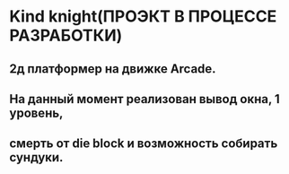 # Kind knight(ПРОЭКТ В ПРОЦЕССЕ РАЗРАБОТКИ)
## 2д платформер на движке Arcade.
## На данный момент реализован вывод окна, 1 уровень,
## смерть от die block и возможность собирать сундуки.
